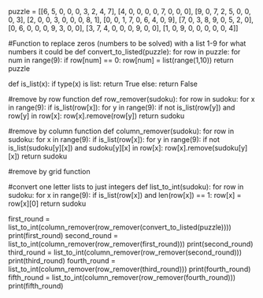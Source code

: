 puzzle = [[6, 5, 0, 0, 0, 3, 2, 4, 7],
          [4, 0, 0, 0, 0, 7, 0, 0, 0],
          [9, 0, 7, 2, 5, 0, 0, 0, 3],
          [2, 0, 0, 3, 0, 0, 0, 8, 1],
          [0, 0, 1, 7, 0, 6, 4, 0, 9],
          [7, 0, 3, 8, 9, 0, 5, 2, 0],
          [0, 6, 0, 0, 0, 9, 3, 0, 0],
          [3, 7, 4, 0, 0, 0, 9, 0, 0],
          [1, 0, 9, 0, 0, 0, 0, 0, 4]]

#Function to replace zeros (numbers to be solved) with a list 1-9 for what numbers it could be
def convert_to_listed(puzzle):
    for row in puzzle:
        for num in range(9):
            if row[num] == 0:
                row[num] = list(range(1,10))
    return puzzle

def is_list(x):
    if type(x) is list:
        return True
    else:
        return False

#remove by row function
def row_remover(sudoku):
    for row in sudoku:
        for x in range(9):
            if is_list(row[x]):
                for y in range(9):
                    if not is_list(row[y]) and row[y] in row[x]:
                        row[x].remove(row[y])
    return sudoku

#remove by column function
def column_remover(sudoku):
    for row in sudoku:
        for x in range(9):
            if is_list(row[x]):
                for y in range(9):
                    if not is_list(sudoku[y][x]) and sudoku[y][x] in row[x]:
                        row[x].remove(sudoku[y][x])
    return sudoku

#remove by grid function


#convert one letter lists to just integers
def list_to_int(sudoku):
    for row in sudoku:
        for x in range(9):
            if is_list(row[x]) and len(row[x]) == 1:
                row[x] = row[x][0]
    return sudoku

first_round = list_to_int(column_remover(row_remover(convert_to_listed(puzzle))))
print(first_round)
second_round = list_to_int(column_remover(row_remover(first_round)))
print(second_round)
third_round = list_to_int(column_remover(row_remover(second_round)))
print(third_round)
fourth_round = list_to_int(column_remover(row_remover(third_round)))
print(fourth_round)
fifth_round = list_to_int(column_remover(row_remover(fourth_round)))
print(fifth_round)
